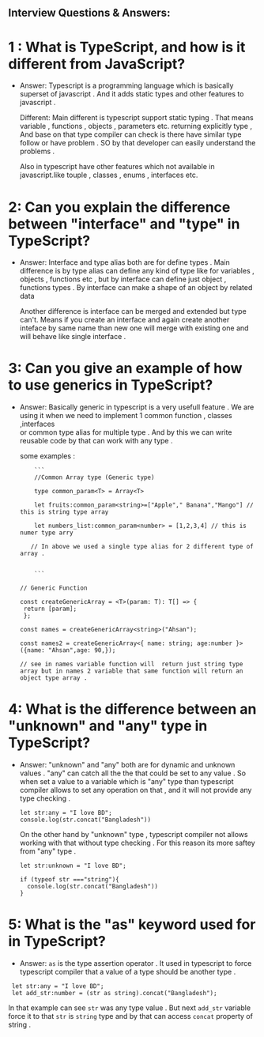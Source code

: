 ## Interview Questions & Answers:

# 1 : What is TypeScript, and how is it different from JavaScript?

- Answer: Typescript is a programming language which is basically  
  superset of javascript . And it adds static types and other
  features to javascript .

     Different: Main different is typescript support static typing .
     That means variable , functions , objects , parameters etc.
     returning explicitly type , And base on that type compiler can
     check is there have similar type follow or have problem . SO by
     that developer can easily understand the problems .

     Also in typescript have other features which not available in
     javascript.like touple , classes , enums , interfaces etc.

# 2: Can you explain the difference between "interface" and "type" in TypeScript?

- Answer: Interface and type alias both are for define types .
  Main difference is by type alias can define any kind of type like
  for variables , objects , functions etc , but by interface can
  define just object , functions types .
  By interface can make a shape of an object by related data

     Another difference is interface can be merged and extended but
     type can't. Means if you create an interface and again create
     another inteface by same name than new one will merge with
     existing one and will behave like single interface .

# 3: Can you give an example of how to use generics in TypeScript?

- Answer: Basically generic in typescript is a very usefull feature . We are
  using it when we need to implement 1 common function , classes ,interfaces  
  or common type alias for multiple type . And by this we can write reusable
  code by that can work with any type .

     some examples :

          ```
          //Common Array type (Generic type)

          type common_param<T> = Array<T>

          let fruits:common_param<string>=["Apple"," Banana","Mango"] // this is string type array

          let numbers_list:common_param<number> = [1,2,3,4] // this is numer type arry

         // In above we used a single type alias for 2 different type of array .


          ```

     ```
     // Generic Function

     const createGenericArray = <T>(param: T): T[] => {
      return [param];
      };

     const names = createGenericArray<string>("Ahsan");

     const names2 = createGenericArray<{ name: string; age:number }>
     ({name: "Ahsan",age: 90,});

     // see in names variable function will  return just string type array but in names 2 variable that same function will return an object type array .

     ```

# 4: What is the difference between an "unknown" and "any" type in TypeScript?

- Answer: "unknown" and "any" both are for dynamic and unknown values .
  "any" can catch all the the that could be set to any value . So when set a value to a variable which is "any" type than typescript compiler allows to set any operation on that , and it will not provide any type checking .

     ```
     let str:any = "I love BD";
     console.log(str.concat("Bangladesh"))
     ```

     On the other hand by "unknown" type , typescript compiler not allows working with that without type checking . For this reason its more saftey from "any" type .

     ```
     let str:unknown = "I love BD";

     if (typeof str ==="string"){
       console.log(str.concat("Bangladesh"))
     }

     ```

# 5: What is the "as" keyword used for in TypeScript?

- Answer: `as` is the type assertion operator . It used in typescript to force typescript compiler that a value of a type should be another type .

```
 let str:any = "I love BD";
 let add_str:number = (str as string).concat("Bangladesh");
```

In that example can see `str` was any type value . But next `add_str` variable force it to that `str` is `string` type and by that can access `concat` property of string .
